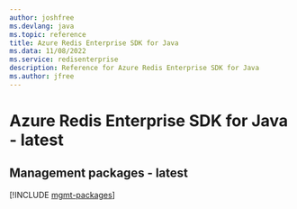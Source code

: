 ```yaml
---
author: joshfree
ms.devlang: java
ms.topic: reference
title: Azure Redis Enterprise SDK for Java
ms.data: 11/08/2022
ms.service: redisenterprise
description: Reference for Azure Redis Enterprise SDK for Java
ms.author: jfree
---
```

# Azure Redis Enterprise SDK for Java - latest

## Management packages - latest
[!INCLUDE [mgmt-packages](redis-enterprise-mgmt-index.md)]